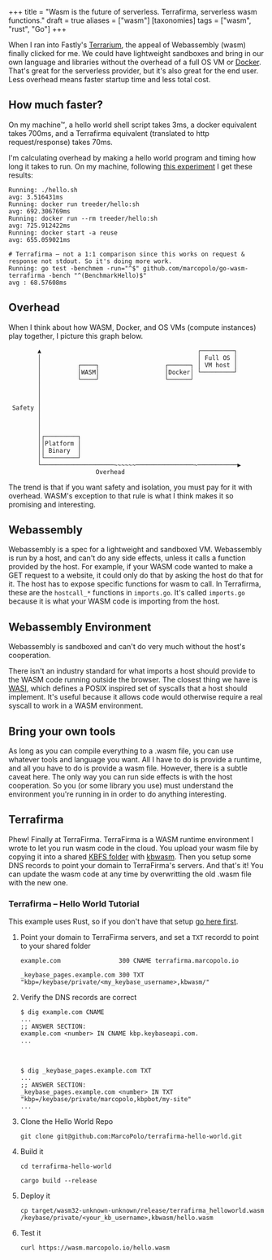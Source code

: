 +++
title = "Wasm is the future of serverless. Terrafirma, serverless wasm functions."
draft = true
aliases = ["wasm"]
[taxonomies]
tags = ["wasm", "rust", "Go"]
+++

When I ran into Fastly's [Terrarium](https://wasm.fastlylabs.com/), the appeal of Webassembly (wasm) finally clicked for me. We could have lightweight sandboxes and bring in our own language and libraries without the overhead of a full OS VM or [Docker](https://blog.iron.io/the-overhead-of-docker-run/). That's great for the serverless provider, but it's also great for the end user. Less overhead means faster startup time and less total cost.

## How much faster?

On my machine™, a hello world shell script takes 3ms, a docker equivalent takes 700ms, and a Terrafirma equivalent (translated to http request/response) takes 70ms.

I'm calculating overhead by making a hello world program and timing how long it takes to run. On my machine, following [this experiment](https://blog.iron.io/the-overhead-of-docker-run/) I get these results:

```
Running: ./hello.sh
avg: 3.516431ms
Running: docker run treeder/hello:sh
avg: 692.306769ms
Running: docker run --rm treeder/hello:sh
avg: 725.912422ms
Running: docker start -a reuse
avg: 655.059021ms

# Terrafirma – not a 1:1 comparison since this works on request & response not stdout. So it's doing more work.
Running: go test -benchmem -run="^$" github.com/marcopolo/go-wasm-terrafirma -bench "^(BenchmarkHello)$"
avg : 68.57608ms
```

## Overhead

When I think about how WASM, Docker, and OS VMs (compute instances) play together, I picture this graph below.

```
        ▲                                           ┌─────────┐
        │                                           │ Full OS │
        │          ┌────┐                  ┌──────┐ │ VM host │
        │          │WASM│                  │Docker│ └─────────┘
        │          └────┘                  └──────┘
        │
        │
        │
 Safety │
        │
        │
        │
        │┌─────────┐
        ││Platform │
        ││ Binary  │
        │└─────────┘
        └────────────────────~~~~~~────────────────~───────────▶
                        Overhead
```

The trend is that if you want safety and isolation, you must pay for it with overhead. WASM's exception to that rule is what I think makes it so promising and interesting.

## Webassembly

Webassembly is a spec for a lightweight and sandboxed VM. Webassembly is run by a host, and can't do any side effects, unless it calls a function provided by the host. For example, if your WASM code wanted to make a GET request to a website, it could only do that by asking the host do that for it. The host has to expose specific functions for wasm to call. In Terrafirma, these are the `hostcall_*` functions in `imports.go`. It's called `imports.go` because it is what your WASM code is importing from the host.

## Webassembly Environment

Webassembly is sandboxed and can't do very much without the host's cooperation.

There isn't an industry standard for what imports a host should provide to the WASM code running outside the browser. The closest thing we have is [WASI](https://wasi.dev/), which defines a POSIX inspired set of syscalls that a host should implement. It's useful because it allows code would otherwise require a real syscall to work in a WASM environment.

## Bring your own tools

As long as you can compile everything to a .wasm file, you can use whatever tools and language you want. All I have to do is provide a runtime, and all you have to do is provide a wasm file. However, there is a subtle caveat here. The only way you can run side effects is with the host cooperation. So you (or some library you use) must understand the environment you're running in in order to do anything interesting.

## Terrafirma

Phew! Finally at TerraFirma. TerraFirma is a WASM runtime environment I wrote to let you run wasm code in the cloud. You upload your wasm file by copying it into a shared [KBFS folder](https://keybase.io/docs/kbfs) with [kbwasm](https://keybase.io/kbwasm). Then you setup some DNS records to point your domain to TerraFirma's servers. And that's it! You can update the wasm code at any time by overwritting the old .wasm file with the new one.

### Terrafirma – Hello World Tutorial

This example uses Rust, so if you don't have that setup [go here first](https://rustup.rs/).

1. Point your domain to TerraFirma servers, and set a `TXT` recordd to point to your shared folder

   ```
   example.com                300 CNAME terrafirma.marcopolo.io

   _keybase_pages.example.com 300 TXT   "kbp=/keybase/private/<my_keybase_username>,kbwasm/"
   ```

2. Verify the DNS records are correct

   ```
   $ dig example.com CNAME
   ...
   ;; ANSWER SECTION:
   example.com <number> IN CNAME kbp.keybaseapi.com.
   ...
   ```

   <br/>

   ```
   $ dig _keybase_pages.example.com TXT
   ...
   ;; ANSWER SECTION:
   _keybase_pages.example.com <number> IN TXT "kbp=/keybase/private/marcopolo,kbpbot/my-site"
   ...
   ```

3. Clone the Hello World Repo

   `git clone git@github.com:MarcoPolo/terrafirma-hello-world.git`

4. Build it

   `cd terrafirma-hello-world`

   `cargo build --release`

5. Deploy it

   ```
   cp target/wasm32-unknown-unknown/release/terrafirma_helloworld.wasm /keybase/private/<your_kb_username>,kbwasm/hello.wasm
   ```

6. Test it

   `curl https://wasm.marcopolo.io/hello.wasm`
